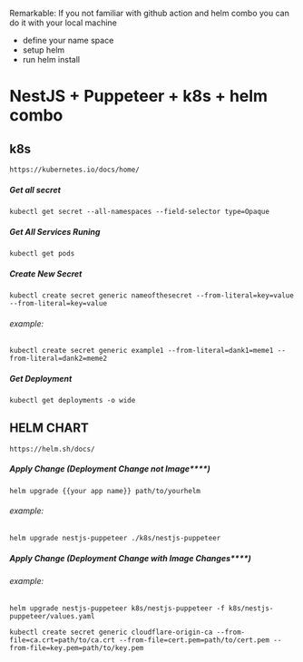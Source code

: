 Remarkable:
If you not familiar with github action and helm combo you can do it with your local machine

- define your name space
- setup helm
- run helm install

# NestJS + Puppeteer + k8s + helm combo

## k8s

```
https://kubernetes.io/docs/home/
```

##### Get all secret

```
kubectl get secret --all-namespaces --field-selector type=Opaque
```

##### Get All Services Runing

```
kubectl get pods
```

##### Create New Secret

```
kubectl create secret generic nameofthesecret --from-literal=key=value --from-literal=key=value
```

###### example:

```
kubectl create secret generic example1 --from-literal=dank1=meme1 --from-literal=dank2=meme2
```

##### Get Deployment

```
kubectl get deployments -o wide
```

## HELM CHART

```
https://helm.sh/docs/
```

##### Apply Change (Deployment Change not Image\*\*\*\*)

```
helm upgrade {{your app name}} path/to/yourhelm
```

###### example:

```
helm upgrade nestjs-puppeteer ./k8s/nestjs-puppeteer
```

##### Apply Change (Deployment Change with Image Changes\*\*\*\*)

###### example:

```
helm upgrade nestjs-puppeteer k8s/nestjs-puppeteer -f k8s/nestjs-puppeteer/values.yaml
```

```
kubectl create secret generic cloudflare-origin-ca --from-file=ca.crt=path/to/ca.crt --from-file=cert.pem=path/to/cert.pem --from-file=key.pem=path/to/key.pem
```
